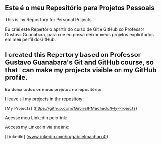 ## Este é o meu Repositório para Projetos Pessoais
This is my Repository for Personal Projects

 
Eu criei este Repertório apartir do curso de Git e GitHub do Professor Gustavo Guanabara, para que eu possa deixar meus projetos explicitados em meu perfil do GitHub.

I created this Repertory based on Professor Gustavo Guanabara's Git and GitHub course, so that I can make my projects visible on my GitHub profile.
---

Eu deixo todos os meus projetos no repositório:

I leave all my projects in the repository:

[My Projects] (https://github.com/GabrielPMachado/My-Projects)

Acesse meu LinkedIn pelo link:

Access my LinkedIn via the link:

[LinkedIn] (www.linkedin.com/in/gabrielmachado0)